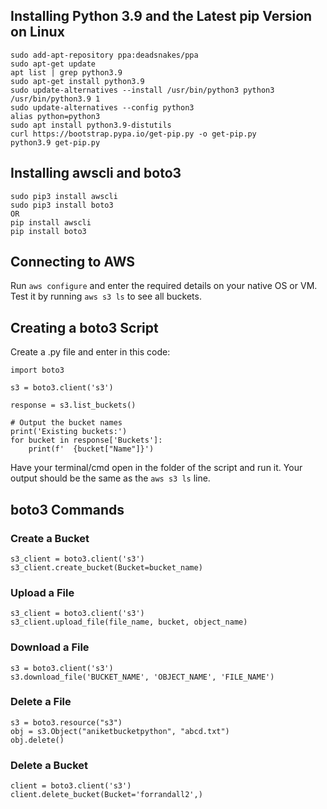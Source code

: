 ## Installing Python 3.9 and the Latest pip Version on Linux
```
sudo add-apt-repository ppa:deadsnakes/ppa
sudo apt-get update
apt list | grep python3.9
sudo apt-get install python3.9
sudo update-alternatives --install /usr/bin/python3 python3 /usr/bin/python3.9 1
sudo update-alternatives --config python3
alias python=python3
sudo apt install python3.9-distutils
curl https://bootstrap.pypa.io/get-pip.py -o get-pip.py
python3.9 get-pip.py
```
## Installing awscli and boto3
```
sudo pip3 install awscli
sudo pip3 install boto3
OR
pip install awscli
pip install boto3
```
## Connecting to AWS
Run `aws configure` and enter the required details on your native OS or VM. Test it by running `aws s3 ls` to see all buckets.

## Creating a boto3 Script
Create a .py file and enter in this code:
```
import boto3

s3 = boto3.client('s3')

response = s3.list_buckets()

# Output the bucket names
print('Existing buckets:')
for bucket in response['Buckets']:
    print(f'  {bucket["Name"]}')
```
Have your terminal/cmd open in the folder of the script and run it. Your output should be the same as the `aws s3 ls` line.

## boto3 Commands
### Create a Bucket
```
s3_client = boto3.client('s3')
s3_client.create_bucket(Bucket=bucket_name)
```
### Upload a File
```
s3_client = boto3.client('s3')
s3_client.upload_file(file_name, bucket, object_name)
```
### Download a File
```
s3 = boto3.client('s3')
s3.download_file('BUCKET_NAME', 'OBJECT_NAME', 'FILE_NAME')
```
### Delete a File
```
s3 = boto3.resource("s3")
obj = s3.Object("aniketbucketpython", "abcd.txt")
obj.delete()
```
### Delete a Bucket
```
client = boto3.client('s3')
client.delete_bucket(Bucket='forrandall2',)
```
